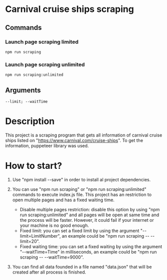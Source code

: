 # Carnival cruise ships scraping

## Commands

### Launch page scraping limited
```
npm run scraping
```

### Launch page scraping unlimited
```
npm run scraping:unlimited
```

## Arguments
```
--limit; --waitTime
```

# Description
This project is a scraping program that gets all information of carnival cruise ships listed on "https://www.carnival.com/cruise-ships". To get the information, puppeteer library was used.

# How to start?

1. Use "npm install --save" in order to install al project dependencies.

2. You can use "npm run scraping" or "npm run scraping:unlimited" commands to execute index.js file. This project has an restriction to open multiple pages and has a fixed waiting time.
   - Disable multiple pages restriction: disable this option by using "npm run scraping:unlimited" and all pages will be open at same time and the process will be faster. However, it could fail if your internet or your machine is no good enough.
   - Fixed limit: you can set a fixed limit by using the argument "--limit=LimitNumber", an example could be "npm run scraping -- --limit=20".
   - Fixed waiting time: you can set a fixed waiting by using the argument "--waitTime=Time" in milliseconds, an example could be "npm run scraping -- --waitTime=9000".

3. You can find all data founded in a file named "data.json" that will be created after all process is finished.
